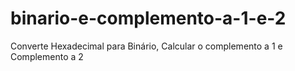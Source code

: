 # binario-e-complemento-a-1-e-2
Converte Hexadecimal para Binário, Calcular o complemento a 1 e Complemento a 2
